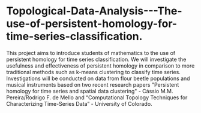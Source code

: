 # Topological-Data-Analysis---The-use-of-persistent-homology-for-time-series-classification.
This project aims to introduce students of mathematics to the use of persistent homology for time series classification. We will investigate the usefulness and effectiveness of persistent homology in comparison to more traditional methods such as k-means clustering to classify time series. Investigations will be conducted on data from flour beetle populations and musical instruments based on two recent research papers "Persistent homology for time series and spatial data clustering" - Cássio M.M. Pereira/Rodrigo F. de Mello and “Computational Topology Techniques for Characterizing Time-Series Data” - University of Colorado.
